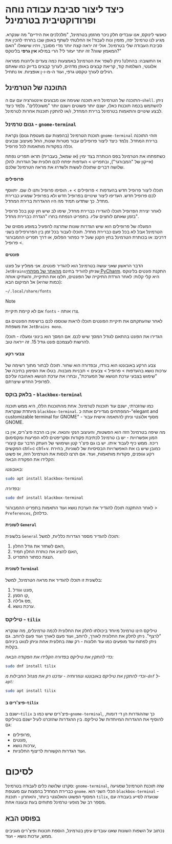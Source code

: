# כיצד ליצור סביבת עבודה נוחה ופרודוקטיבית בטרמינל
כאנשי לינוקס, אנו עובדים חלק ניכר מהזמן בטרמינל, "מלכלכים את הידיים" מה שנקרא. מגיע לנו טרמינל יפה, מזמין ונוח לעבוד! אז החלטתי לשתף באופן שבו בחרתי להכין את סביבת העבודה שלי בטרמינל. אולי זה יראה קצת יותר מדי מסובך, ויהיו שישאלו "האם המאמץ שווה? זה יותר יעזור לי? הרי במילא **אין גרפי** בלינוקס?"

אז התשובה: בהחלט! ניתן לשפר את הטרמינל באמצעות כמה צעדים וליהנות ממראה אלגנטי, השלמות קוד, קריאת קבצים באופן מדהים, לערוך קבצים בדיוק כמו שאתם רגילים לעורך טקסט גרפי, ועוד ה-מ-ו-ן אופציות. אז נתחיל.

## התוכנה של הטרמינל
התוכנה של הטרמינל היא תוכנה שעימה אנו מבצעים אינטגרציה עם עם ה-`shell`.  ניתן להשתמש בכמה תוכנות כאלו, ישנם יותר פשוטים וישנם יותר "משוכללים". נלמד כיצד לבצע שינויים והתאמות בטרמינל ברירת המחדל, ו/או להתקין תוכנות אחרות לטרמינל.

### גנום טרמינל - `gnome-terminal`
תוכנת הטרמינל (בהפצות עם מעטפת גנום) נקראת `gnome-terminal` וזוהי התוכנה ברירת המחדל. נלמד כיצד ליצור פרופילים עבור מטרות שונות, החל מעיצוב וצבעים וכלה בפקודות מותאמות לכל פרופיל.

כשתפתחו את הטרמינל בפס הכותרת בצד ימין (או שמאל, בעברית) תראו תפריט נפתח (אייקון של "המבורגר"), ובתפריט > העדפות יפתח לכם חלונית של הגדרות. להלן שלושה דברים שתוכלו לעשות ולשדרג את מראה הטרמינל שלכם.

#### פרופילים
תוכלו ליצור פרופיל חדש בהעדפות > פרופילים > +.  הוסיפו פרופיל ותנו לו שם. יתווסף לכם פרופיל חדש. העדיפו ליצור שינויים בפרופיל חדש ולא בפרופיל שמגיע כברירת מחדל. כך שתדעו תמיד מה היו ההגדרות ברירת המחדל.

לאחר יצירת הפרופיל תוכלו להגדירו כברירת מחדל, שימו לב שיש חץ קטן בכל פרופיל בזמן שאתם לוחצים עליו. בתפריט הנפתח בחרו "הגדרה כברירת מחדל".

המעלה של פרופילים הוא שיש הגדרות שונות שתרצה להפעיל במופע מסוים של הטרמינל אבל לא בכל פעם כברירת מחדל. תוכלו לעבור בכל זמן בין הפרורפילים בשני דרכים: או בכותרת הטרמינל בחץ הקטן שעל יד כפתור הפלוס, או דרך תפריט ההמבורגר > פרופיל.

#### פונטים
הדבר הראשון שאני עושה בטרמינל הוא להגדיר פונטים. אני ממליץ על פונט `JetBrains`שניתן להוריד בחינם [מהאתר של מפתחי PyCharm](https://www.jetbrains.com/lp/mono/). התקנת פונטים בלינוקס היא קלי קלות: לאחר הורדת התיקייה של הפונטים, חלצו את התיקייה, והעתיקו אותה (כמות שהיא) אל המיקום הבא:

```sh
~/.local/share/fonts
```

>[!note]
>אם לא קיימת תיקיית `fonts` - צרו אותה.

לאחר שהעתקתם את תיקיית הפונטים תוכלו לראות שנוספו לכם ברשימת הפונטים גם את משפחת `JetBrains mono`.

הגדירו את הפונט בהתאם לגודל המסך שיש לכם. אם המסך הוא בינוני ומעלה - תוכלו להרשות לעצמכם פונט גודל 15. זה ייראה טוב.

#### צבעי רקע
צבע הרקע באובונטו הוא בורדו, ובפדורה הוא שחור. תוכלו לבחור מתוך רשימה של ערכות נושא בהעדפות > פרופיל > צבעים > תבניות מובנות. בטלו את הסימון בתיבה של "שימוש בצבעי ערכת הנושא של המערכת", ובחרו את ערכת הנושא האהובה עליכם לפרופיל החדש שיצרתם.

### בלאק בוקס - `blackbox-terminal`
כמו שהזכרתי, ישנם עוד תוכנות לטרמינל. אחת מהתוכנות הללו, היא ממש תוכנה מיוחדת שנקראת `blackbox-terminal`. המפתחים מגדירים אותה כ-"elegant and customizable terminal for GNOME" - מסוף אלגנטי וניתן להתאמה אישית עבור GNOME. 

מה שיפה בטרמינל הזה הוא הפשטות, והעיצוב הנקי והנאה. אין בו הרבה פיצ'רים, אין בו המון אפשרויות - יש בו טרמינל לכתיבת פקודות וסקריפטים ללא הפרעות ומקסימום ריכוז. ממש כיף לעבוד איתו. יש בו גם פיצ'ר קטן ושימושי של העתק הדבר עם קיצורי המקשים ctrl+c ctrl+v. כמובן שיש בו את האפשרויות הבסיסיות של לשוניות, בחירת רקע וגופנים, פקודות מותאמות, ועוד. אם תרצו לנסות את הטרמינל הזה, אז פשוט הקלידו את הפקודה הבאה:

*באובונטו:*

```sh
sudo apt install blackbox-terminal
```

*בפדורה:*

```sh
sudo dnf install blackbox-terminal
```

לאחר ההתקנה תוכלו להגדיר את הערכת נושא ועוד התאמות בתפריט ההמבורגר > `Preferences`, כדלהלן.

#### לשונית `General`
בלשונית `General` תוכלו להגדיר מספר הגדרות כלליות, למשל:

1. האם לשחזר את גודל החלון,
2. האם להציג את כותרת החלון תמיד,
3. הצגת כפתור התפריט.

#### לשונית `Terminal`

בלשונית זו תוכלו להגדיר את מראה הטרמינל, למשל:

1. פונט וגודל,
2. קו הסמן,
3. פס גלילה,
4. ערכת נושא.

### טיליקס - `tilix`
טיליקס הינו טרמינל מיוחד ביכולתו לחלק את החלונית לכמה טרמינלים, מה שנקרא "לרצף". ניתן לחלק את החלונית לאורך, לרוחב, ועוד פעם לאורך ועוד פעם לרוחב. גם ניתן לפתוח עוד מופעים כמו עוד חלונות - רק שזה בחלונית אחת וניתן לנווט ביניהם בקלות.

*כדי להתקין את טיליקס בפדורה הקלידו את הפקודה הבאה:*

```bash
sudo dnf install tilix
```

*וכדי להתקין את טיליקס באובונטו ונגזרותיה - עדכנו רק את מנהל החבילות מ-`dnf` ל-`apt`:*

```bash
sudo apt install tilix
```

#### פיצ'רים ב-`tilix`
ישנם ב-`tilix` פיצ'רים שיש כמו ב-`gnome-terminal`, כך שההגדרות הן די דומות, להוסיף את ההגדרות המיוחדות של טיליקס. בין ההגדרות שהזכרנו לעיל ישנם בטיליקס גם:

- פרופילים,
- פונטים,
- ערכות נושא,
- ועוד הגדרות הקשורות לריצוף החלוניות.
   
# לסיכום
סקרנו שלושה כלים לעבודה בטרמינל: `gnome-terminal`, שזה תוכנת הטרמינל שמגיעה כברירת המחדל בהפצות עם מעטפת `gnome`. הכלי השני הוא `blackbox-terminal` - המסוף הפשוט והאלגנטי ביותר, והאחרון - תוכנת `tilix`, שנועדה לסייע בעבודה עם מספר רב של מופעי טרמינל פתוחים בעת ובעונה אחת.

## בפוסט הבא
נכתוב על השפות השונות שאנו עובדים עימן בטרמינל, הוספת תכונות ופיצ'רים מגניבים ממש, ערכות נושא - ועוד.
